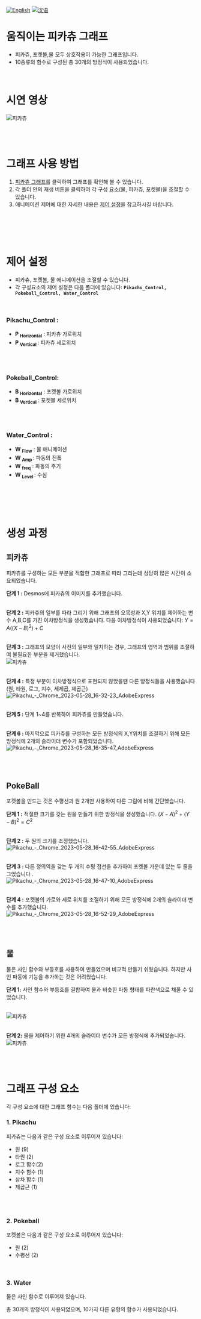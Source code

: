 [![English](https://img.shields.io/badge/lang-English-blue.svg)](https://github.com/juho-creator/Interactive-Pikachu-Pokeball-Graph/blob/main/README.md)
[![汉语](https://img.shields.io/badge/lang-汉语-green.svg)](https://github.com/juho-creator/Interactive-Pikachu-Pokeball-Graph/blob/main/README.CH.md)



# 움직이는 피카츄 그래프
- 피카츄, 포켓볼,물 모두 상호작용이 가능한 그래프입니다.
- 10종류의 함수로 구성된 총 30개의 방정식이 사용되었습니다.
</br>



# 시연 영상
![피카츄](https://github.com/juho-creator/Graphing-Pikachu/assets/72856990/df81b209-0bf5-4404-8255-aa2323151de5)
</br>
</br>
</br>
</br>

# 그래프 사용 방법
1. [피카츄 그래프](https://www.desmos.com/calculator/v8mpye0wof)를 클릭하여 그래프를 확인해 볼 수 있습니다.
2. 각 폴더 안의 재생 버튼을 클릭하여 각 구성 요소(물, 피카츄, 포켓볼)을 조절할 수 있습니다.
3. 애니메이션 제어에 대한 자세한 내용은 [제어 설정](https://github.com/juho-creator/Interactive-Pikachu-Pokeball-Graph/blob/main/README.md#control-settings)을 참고하시길 바랍니다.
<br />
<br />
<br />
<br />

# 제어 설정
* 피카츄, 포켓볼, 물 애니메이션을 조절할 수 있습니다.
* 각 구성요소의 제어 설정은 다음 폴더에 있습니다: **`Pikachu_Control, Pokeball_Control, Water_Control`**

<br />


### Pikachu_Control :
* **P <sub> Horizontal</sub>** : 피카츄 가로위치
* **P <sub> Vertical </sub>** : 피카츄 세로위치
<br />
<br />


### Pokeball_Control: 
* **B	<sub>Horizontal</sub>** : 포켓볼 가로위치
* **B <sub>Vertical</sub>** : 포켓볼 세로위치
<br />
<br />


### Water_Control :
* **W <sub> Flow</sub>** : 물 애니메이션<br />
* **W <sub>Amp </sub>** : 파동의 진폭 <br />
* **W	<sub> freq</sub>** : 파동의 주기 <br />
* **W <sub>Level </sub>** : 수심 <br />
<br />
<br />
<br />
<br />


# 생성 과정

## 피카츄
피카츄를 구성하는 모든 부분을 적합한 그래프로 따라 그리는데 상당히 많은 시간이 소요되었습니다.
<br />

**단계 1 :** Desmos에 피카츄의 이미지를 추가했습니다.
<br />
<br />


**단계 2 :** 피카츄의 일부를 따라 그리기 위해 그래프의 오목성과 X,Y 위치를 제어하는 변수 A,B,C를 가진 이차방정식을 생성했습니다. 다음 이차방정식이 사용되었습니다: $Y = A((X - B)^2) + C$
<br />
<br />


**단계 3 :** 그래프의 모양이 사진의 일부와 일치하는 경우, 그래프의 영역과 범위를 조절하여 불필요한 부분을 제거했습니다.<br />
![피카츄](https://github.com/juho-creator/Graphing-Pikachu/assets/72856990/88e56472-a879-4144-8cb2-e50f300d62f0)
<br />
<br />

**단계 4 :** 특정 부분이 이차방정식으로 표현되지 않았을땐 다른 방정식들을 사용했습니다 (원, 타원, 로그, 지수, 세제곱, 제곱근)<br />
![Pikachu_-_Chrome_2023-05-28_16-32-23_AdobeExpress](https://github.com/juho-creator/Graphing-Pikachu/assets/72856990/848dce22-e0b1-4037-8e9f-9bb35d6382d9)
<br />
<br />

**단계 5 :** 단계 1~4를 반복하여 피카츄를 만들었습니다.
<br />
<br />

**단계 6 :** 마지막으로 피카츄를 구성하는 모든 방정식의 X,Y위치를 조절하기 위해 모든 방정식에 2개의 슬라이더 변수가 포함되었습니다.<br />
![Pikachu_-_Chrome_2023-05-28_16-35-47_AdobeExpress](https://github.com/juho-creator/Graphing-Pikachu/assets/72856990/f740967f-7dd2-4423-91c6-f995e49a12b5)
<br />
<br />
<br />
<br />

## PokeBall
포켓볼을 만드는 것은 수평선과 원 2개만 사용하여 다른 그림에 비해 간단했습니다.
<br />

**단계 1 :** 적절한 크기를 갖는 원을 만들기 위한 방정식을 생성했습니다. $(X-A)^2+(Y-B)^2=C^2$
<br />
<br />

**단계 2 :** 두 원의 크기를 조정했습니다.<br />
![Pikachu_-_Chrome_2023-05-28_16-42-55_AdobeExpress](https://github.com/juho-creator/Graphing-Pikachu/assets/72856990/beb67fe5-adab-4f77-96ee-f9a7a85dfbb5)
<br />
<br />

**단계 3 :** 다른 정의역을 갖는 두 개의 수평 접선을 추가하여 포켓볼 가운데 있는 두 줄을 그었습니다 .<br />
![Pikachu_-_Chrome_2023-05-28_16-47-10_AdobeExpress](https://github.com/juho-creator/Graphing-Pikachu/assets/72856990/762c90a4-571c-4e8f-b0fa-2b941eb5b2a0)
<br />
<br />

**단계 4 :** 포켓볼의 가로와 세로 위치를 조절하기 위해 모든 방정식에 2개의 슬라이더 변수를 추가했습니다.<br />
![Pikachu_-_Chrome_2023-05-28_16-52-29_AdobeExpress](https://github.com/juho-creator/Graphing-Pikachu/assets/72856990/cbe51756-feb1-4c6c-8cad-c2208d755d21)
<br />
<br />
<br />
<br />

## 물
물은 사인 함수와 부등호를 사용하여 만들었으며 비교적 만들기 쉬웠습니다. 하지만 사인 파동에 기능을 추가하는 것은 어려웠습니다.

**단계 1:** 사인 함수와 부등호를 결합하여 물과 비슷한 파동 형태를 파란색으로 채울 수 있었습니다.
<br />
<br />

![피카츄](https://github.com/juho-creator/Graphing-Pikachu/assets/72856990/cc93cff3-219d-404b-b094-5d4abb404dfa)
<br />
<br />


**단계 2:** 물을 제어하기 위한 4개의 슬라이더 변수가 모든 방정식에 추가되었습니다.<br />
![피카츄](https://github.com/juho-creator/Graphing-Pikachu/assets/72856990/b03b495f-4305-4717-ab9a-d8a5ae29f076)
<br />
<br />
<br />
<br />

# 그래프 구성 요소
각 구성 요소에 대한 그래프 함수는 다음 폴더에 있습니다:

### 1. Pikachu
피카츄는 다음과 같은 구성 요소로 이루어져 있습니다:
* 원 (9)
* 타원 (2)
* 로그 함수(2)
* 지수 함수 (1)
* 삼차 함수 (1)
* 제곱근 (1)  
<br />
<br />

### 2. Pokeball
포켓볼은 다음과 같은 구성 요소로 이루어져 있습니다:
* 원 (2)
* 수평선 (2)
<br />

### 3. Water
물은 사인 함수로 이루어져 있습니다.

총 30개의 방정식이 사용되었으며, 10가지 다른 유형의 함수가 사용되었습니다.

